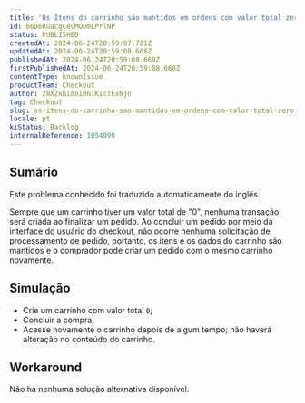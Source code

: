 ```yaml
---
title: 'Os Itens do carrinho são mantidos em ordens com valor total zero'
id: 66D6RuacgCeCMQDmLPrlNP
status: PUBLISHED
createdAt: 2024-06-24T20:59:07.721Z
updatedAt: 2024-06-24T20:59:08.668Z
publishedAt: 2024-06-24T20:59:08.668Z
firstPublishedAt: 2024-06-24T20:59:08.668Z
contentType: knownIssue
productTeam: Checkout
author: 2mXZkbi0oi061KicTExNjo
tag: Checkout
slug: os-itens-do-carrinho-sao-mantidos-em-ordens-com-valor-total-zero
locale: pt
kiStatus: Backlog
internalReference: 1054999
---
```


## Sumário

<div class="alert alert-info">
  <p>Este problema conhecido foi traduzido automaticamente do inglês.</p>
</div>


Sempre que um carrinho tiver um valor total de "0", nenhuma transação será criada ao finalizar um pedido.  Ao concluir um pedido por meio da interface do usuário do checkout, não ocorre nenhuma solicitação de processamento de pedido, portanto, os itens e os dados do carrinho são mantidos e o comprador pode criar um pedido com o mesmo carrinho novamente.

## Simulação



- Crie um carrinho com valor total `0`;
- Concluir a compra;
- Acesse novamente o carrinho depois de algum tempo; não haverá alteração no conteúdo do carrinho.



## Workaround


Não há nenhuma solução alternativa disponível.




